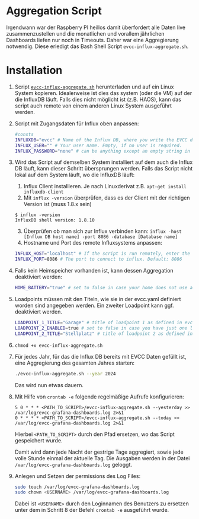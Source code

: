 # Aggregation Script

Irgendwann war der Raspberry PI heillos damit überfordert alle Daten live zusammenzustellen und die monatlichen und vorallem jährlichen Dashboards liefen nur noch in Timeouts. Daher war eine Aggregierung notwendig. Diese erledigt das Bash Shell Script `evcc-influx-aggregate.sh`.

# Installation

1. Script [`evcc-influx-aggregate.sh`](./evcc-influx-aggregate.sh) herunterladen und auf ein Linux System kopieren. Idealerweise ist dies das system (oder die VM) auf der die InfluxDB läuft. Falls dies nicht möglicht ist (z.B. HAOS), kann das script auch remote von einem anderen Linux System ausgeführt werden.
2. Script mit Zugangsdaten für Influx oben anpassen:
   ```bash
   #consts
   INFLUXDB="evcc" # Name of the Influx DB, where you write the EVCC data into
   INFLUX_USER="" # Your user name. Empty, if no user is required.
   INFLUX_PASSWORD="none" # can be anything except an empty string in case no password is set
    ```
3. Wird das Script auf demselben System installiert auf dem auch die Influx DB läuft, kann dieser Schritt übersprungen werden. Falls das Script nicht lokal auf dem System läuft, wo die InfluxDB läuft:
   1. Influx Client installieren. Je nach Linuxderivat z.B. `apt-get install influxdb-client`
   2. Mit `influx -version` überprüfen, dass es der Client mit der richtigen Version ist (muss 1.8.x sein)
     ```
     $ influx -version
     InfluxDB shell version: 1.8.10
     ```
   3. Überprüfen ob man sich zur Influx verbinden kann: `influx -host [Influx DB host name] -port 8086 -database [Database name]`
   4. Hostname und Port des remote Influxsystems anpassen:
     ```bash
     INFLUX_HOST="localhost" # If the script is run remotely, enter the host name of the remote host. Default: "localhost"
     INFLUX_PORT=8086 # The port to connect to influx. Default: 8086
     ```
4. Falls kein Heimspeicher vorhanden ist, kann dessen Aggregation deaktiviert werden:
   ```bash
   HOME_BATTERY="true" # set to false in case your home does not use a battery
   ```
5. Loadpoints müssen mit den Titeln, wie sie in der evcc.yaml definiert worden sind angegeben werden. Ein zweiter Loadpoint kann ggf. deaktiviert werden.
   ```bash
   LOADPOINT_1_TITLE="Garage" # title of loadpoint 1 as defined in evcc.yaml
   LOADPOINT_2_ENABLED=true # set to false in case you have just one loadpoint
   LOADPOINT_2_TITLE="Stellplatz" # title of loadpoint 2 as defined in evcc.yaml
   ```
6. `chmod +x evcc-influx-aggregate.sh`
7. Für jedes Jahr, für das die Influx DB bereits mit EVCC Daten gefüllt ist, eine Aggregierung des gesamten Jahres starten:
   ```bash
   ./evcc-influx-aggregate.sh --year 2024
   ```
   Das wird nun etwas dauern.
8. Mit Hilfe von `crontab -e` folgende regelmäßige Aufrufe konfigurieren:
   ```
   5 0 * * * <PATH_TO_SCRIPT>/evcc-influx-aggregate.sh --yesterday >> /var/log/evcc-grafana-dashboards.log 2>&1
   0 * * * * <PATH_TO_SCRIPT>/evcc-influx-aggregate.sh --today >> /var/log/evcc-grafana-dashboards.log 2>&1
   ```
   Hierbei `<PATH_TO_SCRIPT>` durch den Pfad ersetzen, wo das Script gespeichert wurde.

   Damit wird dann jede Nacht der gestrige Tage aggregiert, sowie jede volle Stunde einmal der aktuelle Tag. Die Ausgaben werden in der Datei `/var/log/evcc-grafana-dashboards.log` geloggt.

9. Anlegen und Setzen der permissions des Log Files:
   ```bash
   sudo touch /var/log/evcc-grafana-dashboards.log
   sudo chown <USERNAME> /var/log/evcc-grafana-dashboards.log
   ```
   Dabei ist `<USERNAME>` durch den Loginnamen des Benutzers zu ersetzen unter dem in Schritt 8 der Befehl `crontab -e` ausgeführt wurde.


